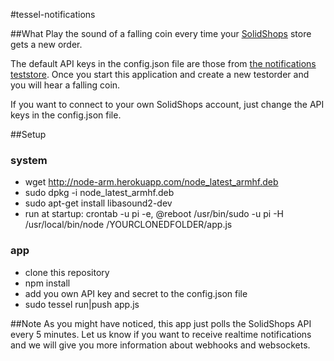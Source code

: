 #tessel-notifications

##What
Play the sound of a falling coin every time your [SolidShops](www.solidshops.com)  store gets a new order.

The default API keys in the config.json file are those from [the notifications teststore](http://notifications.solidshops.com/). Once you start this application and create a new testorder and you will hear a falling coin.

If you want to connect to your own SolidShops account, just change the API keys in the config.json file.


##Setup
### system
* wget http://node-arm.herokuapp.com/node_latest_armhf.deb
* sudo dpkg -i node_latest_armhf.deb
* sudo apt-get install libasound2-dev
* run at startup: crontab -u pi -e, @reboot /usr/bin/sudo -u pi -H /usr/local/bin/node /YOURCLONEDFOLDER/app.js

### app
* clone this repository
* npm install
* add you own API key and secret to the config.json file
* sudo tessel run|push app.js

##Note
As you might have noticed, this app just polls the SolidShops API every 5 minutes. Let us know if you want to receive realtime notifications and we will give you more information about webhooks and websockets.


